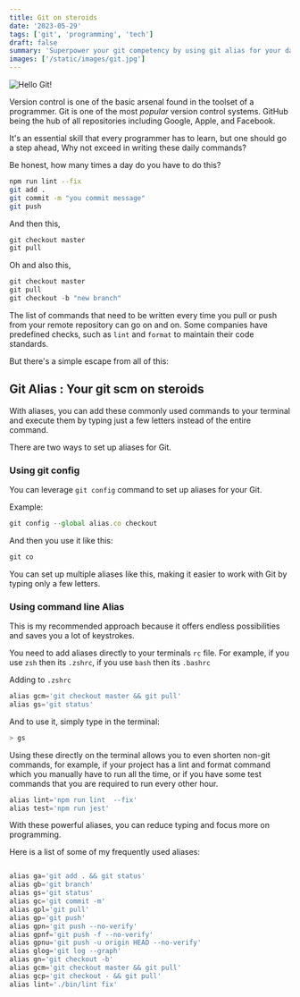 ```yaml
---
title: Git on steroids
date: '2023-05-29'
tags: ['git', 'programming', 'tech']
draft: false
summary: 'Superpower your git competency by using git alias for your daily git commands which can help you do more by typing less. Increase productivity!'
images: ['/static/images/git.jpg']
---
```


![Hello Git!](/static/images/git.jpg)

Version control is one of the basic arsenal found in the toolset of a programmer. Git is one of the most _popular_ version control systems. GitHub being the hub of all repositories including Google, Apple, and Facebook.

It's an essential skill that every programmer has to learn, but one should go a step ahead, Why not exceed in writing these daily commands?

Be honest, how many times a day do you have to do this?

```bash
npm run lint --fix
git add .
git commit -m "you commit message"
git push
```

And then this,

```js
git checkout master
git pull
```

Oh and also this,

```js
git checkout master
git pull
git checkout -b "new branch"
```

The list of commands that need to be written every time you pull or push from your remote repository can go on and on. Some companies have predefined checks, such as <code>lint</code> and <code>format</code> to maintain their code standards.

But there's a simple escape from all of this:

## Git Alias : Your git scm on steroids

With aliases, you can add these commonly used commands to your terminal and execute them by typing just a few letters instead of the entire command.

There are two ways to set up aliases for Git.

### Using git config

You can leverage <code>git config</code> command to set up aliases for your Git.

Example:

```js
git config --global alias.co checkout
```

And then you use it like this:

```js
git co
```

You can set up multiple aliases like this, making it easier to work with Git by typing only a few letters.

### Using command line Alias

This is my recommended approach because it offers endless possibilities and saves you a lot of keystrokes.

You need to add aliases directly to your terminals <code>rc</code> file. For example, if you use <code>zsh</code> then its <code>.zshrc</code>, if you use <code>bash</code> then its <code>.bashrc</code>

Adding to <code>.zshrc</code>

```js
alias gcm='git checkout master && git pull'
alias gs='git status'
```

And to use it, simply type in the terminal:

```js
> gs
```

Using these directly on the terminal allows you to even shorten non-git commands, for example, if your project has a lint and format command which you manually have to run all the time, or if you have some test commands that you are required to run every other hour.

```js
alias lint='npm run lint  --fix'
alias test='npm run jest'
```

With these powerful aliases, you can reduce typing and focus more on programming.

Here is a list of some of my frequently used aliases:

```js

alias ga='git add . && git status'
alias gb='git branch'
alias gs='git status'
alias gc='git commit -m'
alias gpl='git pull'
alias gp='git push'
alias gpn='git push --no-verify'
alias gpnf='git push -f --no-verify'
alias gpnu='git push -u origin HEAD --no-verify'
alias glog='git log --graph'
alias gn='git checkout -b'
alias gcm='git checkout master && git pull'
alias gcp='git checkout - && git pull'
alias lint='./bin/lint fix'
```
